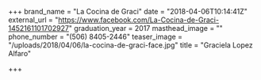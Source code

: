 +++
brand_name = "La Cocina de Graci"
date = "2018-04-06T10:14:41Z"
external_url = "https://www.facebook.com/La-Cocina-de-Graci-1452161101702927"
graduation_year = 2017
masthead_image = ""
phone_number = "(506) 8405-2446"
teaser_image = "/uploads/2018/04/06/la-cocina-de-graci-face.jpg"
title = "Graciela Lopez Alfaro"

+++
